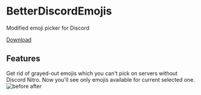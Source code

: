 # BetterDiscordEmojis
Modified emoji picker for Discord

[Download](https://github.com/TrueLecter/BetterDiscordEmojis/releases "Releases")

## Features
Get rid of grayed-out emojis which you can't pick on servers without Discord Nitro. Now you'll see only emojis available for current selected one.
![before after](http://i.imgur.com/H2yoZlk.png "Functionality preview")

